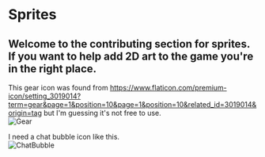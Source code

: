 # Sprites
## Welcome to the contributing section for sprites. If you want to help add 2D art to the game you're in the right place.

This gear icon was found from https://www.flaticon.com/premium-icon/setting_3019014?term=gear&page=1&position=10&page=1&position=10&related_id=3019014&origin=tag but I'm guessing it's not free to use.  
![Gear](https://user-images.githubusercontent.com/6277739/148630718-c028a0d8-3eef-43c7-b865-d24ed0ca05d5.png)  

I need a chat bubble icon like this.  
![ChatBubble](https://external-content.duckduckgo.com/iu/?u=https%3A%2F%2Fimage.freepik.com%2Ffree-icon%2Fchat-bubble-ios-7-interface-symbol_318-38832.jpg&f=1&nofb=1)  
